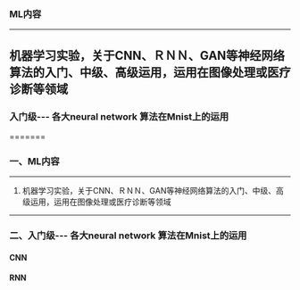 
### ML内容
---
机器学习实验，关于CNN、ＲＮＮ、GAN等神经网络算法的入门、中级、高级运用，运用在图像处理或医疗诊断等领域
---
### 入门级--- 各大neural network 算法在Mnist上的运用

=======
### 一、ML内容
---
1. 机器学习实验，关于CNN、ＲＮＮ、GAN等神经网络算法的入门、中级、高级运用，运用在图像处理或医疗诊断等领域
---
### 二、入门级--- 各大neural network 算法在Mnist上的运用
#### CNN
#### RNN

